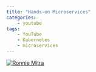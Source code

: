```yaml
---
title: "Hands-on Microservices"
categories:
    - youtube
tags:
    - YouTube
    - Kubernetes
    - microservices
---
```


[![Ronnie Mitra](https://img.youtube.com/vi/AvUTwgELI-o/0.jpg)](https://www.youtube.com/watch?v=AvUTwgELI-o "Title")

